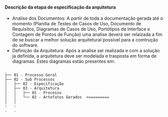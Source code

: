 #### Descrição da etapa de especificação da arquitetura
- Analise dos Documentos: A partir de toda a documentação gerada até o momento (Planilia de Testes de Casos de Uso, Documento de Requisitos, Diagramas de Casos de Uso, Portótipos de Interface e Contagem de Pontos de Função) uma analise deverá ser relaizada a fim de se buscar a melhor solução arquitetural possível para a comtrução do software. 
- Definição da Arquitetura: Após a analise ser realizada e com a solução ja definida, a arquitetura deve ser modelada e trasposta em forma de diagramas. Estes diagramas estão presentes em:

<pre><code>
├── 01 - Processo Geral
├── 02 - Sub Processos
│   ├── 02 - Especificação
│   ├── 03 - Arquitetura
│   │   ├── 01 - Processo
│   │   └── 02 - Artefatos Gerados  <=========
│   │ 
:   :
.   .
